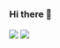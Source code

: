 ### Hi there 👋

<img align='center' src='https://github-readme-stats.vercel.app/api?username=yudaiogawa&show_icons=true&theme=dracula' />
<img align='center' src='https://github-readme-stats.vercel.app/api/top-langs/?username=yudaiogawa&langs_count=10&layout=compact&theme=dracula' />
